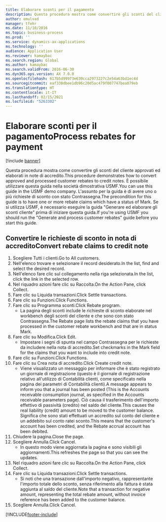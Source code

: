 ```yaml
---
title: Elaborare sconti per il pagamento
description: Questa procedura mostra come convertire gli sconti del cliente approvati ed elaborati in note di accredito.
author: omulvad
manager: tfehr
ms.date: 11/10/2016
ms.topic: business-process
ms.prod: ''
ms.service: dynamics-ax-applications
ms.technology: ''
audience: Application User
ms.reviewer: kamaybac
ms.search.region: Global
ms.author: kamaybac
ms.search.validFrom: 2016-06-30
ms.dyn365.ops.version: AX 7.0.0
ms.openlocfilehash: 617b5d99973e630cca2973227c2e54a63bd1ec4d
ms.sourcegitcommit: eaf330dbee1db96c20d5ac479f007747bea079eb
ms.translationtype: HT
ms.contentlocale: it-IT
ms.lasthandoff: 02/15/2021
ms.locfileid: "5263302"
---
```

# <a name="process-rebates-for-payment"></a><span data-ttu-id="7838b-103">Elaborare sconti per il pagamento</span><span class="sxs-lookup"><span data-stu-id="7838b-103">Process rebates for payment</span></span>

[!include [banner](../../includes/banner.md)]

<span data-ttu-id="7838b-104">Questa procedura mostra come convertire gli sconti del cliente approvati ed elaborati in note di accredito.</span><span class="sxs-lookup"><span data-stu-id="7838b-104">This procedure demonstrates how to convert approved and processed customer rebates to credit notes.</span></span> <span data-ttu-id="7838b-105">È possibile utilizzare questa guida nella società dimostrativa USMF.</span><span class="sxs-lookup"><span data-stu-id="7838b-105">You can use this guide in the USMF demo company.</span></span> <span data-ttu-id="7838b-106">L'assunto per la guida è di avere uno o più richieste di sconto con stato Contrassegna.</span><span class="sxs-lookup"><span data-stu-id="7838b-106">The precondition for this guide is to have one or more rebate claims which have a status of Mark.</span></span> <span data-ttu-id="7838b-107">Se si utilizza USMF, è necessario eseguire la guida "Generare ed elaborare gli sconti cliente" prima di iniziare questa guida.</span><span class="sxs-lookup"><span data-stu-id="7838b-107">If you're using USMF you should run the "Generate and process customer rebates" guide before you start this guide.</span></span>


## <a name="convert-rebate-claims-to-credit-note"></a><span data-ttu-id="7838b-108">Convertire le richieste di sconto in nota di accredito</span><span class="sxs-lookup"><span data-stu-id="7838b-108">Convert rebate claims to credit note</span></span>
1. <span data-ttu-id="7838b-109">Scegliere Tutti i clienti.</span><span class="sxs-lookup"><span data-stu-id="7838b-109">Go to All customers.</span></span>
2. <span data-ttu-id="7838b-110">Nell'elenco trovare e selezionare il record desiderato.</span><span class="sxs-lookup"><span data-stu-id="7838b-110">In the list, find and select the desired record.</span></span>
3. <span data-ttu-id="7838b-111">Nell'elenco fare clic sul collegamento nella riga selezionata.</span><span class="sxs-lookup"><span data-stu-id="7838b-111">In the list, click the link in the selected row.</span></span>
4. <span data-ttu-id="7838b-112">Nel riquadro azioni fare clic su Raccolta.</span><span class="sxs-lookup"><span data-stu-id="7838b-112">On the Action Pane, click Collect.</span></span>
5. <span data-ttu-id="7838b-113">Fare clic su Liquida transazioni.</span><span class="sxs-lookup"><span data-stu-id="7838b-113">Click Settle transactions.</span></span>
6. <span data-ttu-id="7838b-114">Fare clic su Funzioni.</span><span class="sxs-lookup"><span data-stu-id="7838b-114">Click Functions.</span></span>
7. <span data-ttu-id="7838b-115">Fare clic su Programma sconti.</span><span class="sxs-lookup"><span data-stu-id="7838b-115">Click Rebate program.</span></span>
    * <span data-ttu-id="7838b-116">La pagina degli sconti include le richieste di sconto elaborate nel workbench degli sconti del cliente e che sono con stato Contrassegna.</span><span class="sxs-lookup"><span data-stu-id="7838b-116">The Rebate page lists the rebate claims that you have processed in the customer rebate workbench and that are in status Mark.</span></span>    
8. <span data-ttu-id="7838b-117">Fare clic su Modifica.</span><span class="sxs-lookup"><span data-stu-id="7838b-117">Click Edit.</span></span>
    * <span data-ttu-id="7838b-118">Impostare i segni di spunta nel campo Contrassegna per le richieste da includere nella nota di accredito.</span><span class="sxs-lookup"><span data-stu-id="7838b-118">Set checkmarks in the Mark field for the claims that you want to include into credit note.</span></span>   
9. <span data-ttu-id="7838b-119">Fare clic su Funzioni.</span><span class="sxs-lookup"><span data-stu-id="7838b-119">Click Functions.</span></span>
10. <span data-ttu-id="7838b-120">Fare clic su Crea nota di accredito.</span><span class="sxs-lookup"><span data-stu-id="7838b-120">Click Create credit note.</span></span>
    * <span data-ttu-id="7838b-121">Viene visualizzato un messaggio per informare che è stato registrato un giornale di registrazione (questo è il giornale di registrazione relativo all'utilizzo di Contabilità clienti, come specificato nella pagina dei parametri di Contabilità clienti).</span><span class="sxs-lookup"><span data-stu-id="7838b-121">A message appears to inform you that a journal has been posted (This is the Accounts receivable consumption journal, as specified in the Accounts receivable parameters page).</span></span> <span data-ttu-id="7838b-122">Ciò causa il trasferimento dell'importo effettivo di passività (credito) nel saldo del cliente.</span><span class="sxs-lookup"><span data-stu-id="7838b-122">This causes the real liability (credit) amount to be moved to the customer balance.</span></span> <span data-ttu-id="7838b-123">Significa che sono stati effettuati un accredito sul conto del cliente e un addebito sul conto ratei sconto.</span><span class="sxs-lookup"><span data-stu-id="7838b-123">This means that the customer's account has been credited, and the Rebate accrual account has been debited.</span></span>  
11. <span data-ttu-id="7838b-124">Chiudere la pagina.</span><span class="sxs-lookup"><span data-stu-id="7838b-124">Close the page.</span></span>
12. <span data-ttu-id="7838b-125">Scegliere Annulla.</span><span class="sxs-lookup"><span data-stu-id="7838b-125">Click Cancel.</span></span>
    * <span data-ttu-id="7838b-126">In questo modo viene aggiornata la pagina e sono visibili gli aggiornamenti.</span><span class="sxs-lookup"><span data-stu-id="7838b-126">This refreshes the page so that you can see the updates.</span></span>  
13. <span data-ttu-id="7838b-127">Nel riquadro azioni fare clic su Raccolta.</span><span class="sxs-lookup"><span data-stu-id="7838b-127">On the Action Pane, click Collect.</span></span>
14. <span data-ttu-id="7838b-128">Fare clic su Liquida transazioni.</span><span class="sxs-lookup"><span data-stu-id="7838b-128">Click Settle transactions.</span></span>
    * <span data-ttu-id="7838b-129">Si noti che una transazione dall'importo negativo, rappresentante l'importo totale dello sconto, senza riferimento alla fattura è stata aggiunta al saldo del cliente.</span><span class="sxs-lookup"><span data-stu-id="7838b-129">Note that a transaction for negative amount, representing the total rebate amount, without invoice reference has been added to the customer balance.</span></span>   
15. <span data-ttu-id="7838b-130">Scegliere Annulla.</span><span class="sxs-lookup"><span data-stu-id="7838b-130">Click Cancel.</span></span>



[!INCLUDE[footer-include](../../../includes/footer-banner.md)]